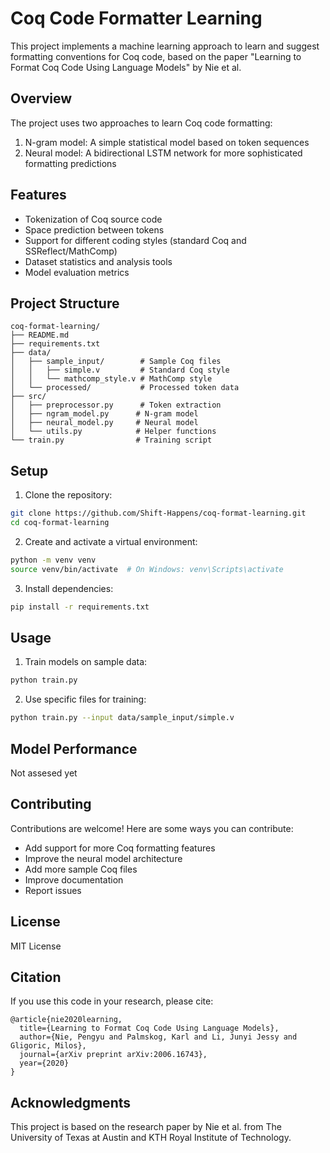 # Coq Code Formatter Learning

This project implements a machine learning approach to learn and suggest formatting conventions for Coq code, based on the paper "Learning to Format Coq Code Using Language Models" by Nie et al.

## Overview

The project uses two approaches to learn Coq code formatting:
1. N-gram model: A simple statistical model based on token sequences
2. Neural model: A bidirectional LSTM network for more sophisticated formatting predictions

## Features

- Tokenization of Coq source code
- Space prediction between tokens
- Support for different coding styles (standard Coq and SSReflect/MathComp)
- Dataset statistics and analysis tools
- Model evaluation metrics

## Project Structure

```
coq-format-learning/
├── README.md
├── requirements.txt
├── data/
│   ├── sample_input/        # Sample Coq files
│   │   ├── simple.v         # Standard Coq style
│   │   └── mathcomp_style.v # MathComp style
│   └── processed/           # Processed token data
├── src/
│   ├── preprocessor.py      # Token extraction
│   ├── ngram_model.py      # N-gram model
│   ├── neural_model.py     # Neural model
│   └── utils.py            # Helper functions
└── train.py                # Training script
```

## Setup

1. Clone the repository:
```bash
git clone https://github.com/Shift-Happens/coq-format-learning.git
cd coq-format-learning
```

2. Create and activate a virtual environment:
```bash
python -m venv venv
source venv/bin/activate  # On Windows: venv\Scripts\activate
```

3. Install dependencies:
```bash
pip install -r requirements.txt
```

## Usage

1. Train models on sample data:
```bash
python train.py
```

2. Use specific files for training:
```bash
python train.py --input data/sample_input/simple.v
```

## Model Performance

Not assesed yet

## Contributing

Contributions are welcome! Here are some ways you can contribute:
- Add support for more Coq formatting features
- Improve the neural model architecture
- Add more sample Coq files
- Improve documentation
- Report issues

## License

MIT License

## Citation

If you use this code in your research, please cite:
```
@article{nie2020learning,
  title={Learning to Format Coq Code Using Language Models},
  author={Nie, Pengyu and Palmskog, Karl and Li, Junyi Jessy and Gligoric, Milos},
  journal={arXiv preprint arXiv:2006.16743},
  year={2020}
}
```

## Acknowledgments

This project is based on the research paper by Nie et al. from The University of Texas at Austin and KTH Royal Institute of Technology.